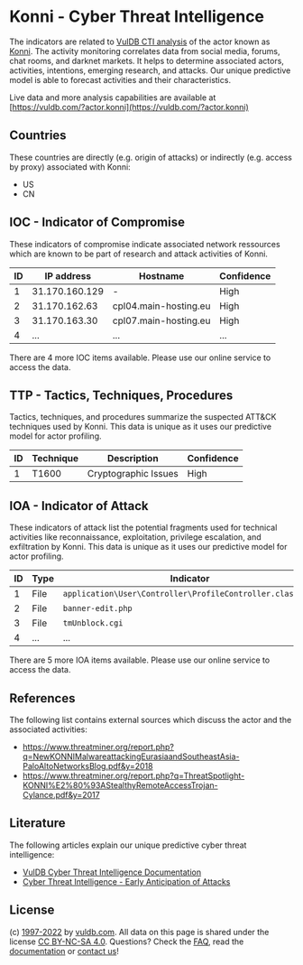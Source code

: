 # Konni - Cyber Threat Intelligence

The indicators are related to [VulDB CTI analysis](https://vuldb.com/?kb.cti) of the actor known as [Konni](https://vuldb.com/?actor.konni). The activity monitoring correlates data from social media, forums, chat rooms, and darknet markets. It helps to determine associated actors, activities, intentions, emerging research, and attacks. Our unique predictive model is able to forecast activities and their characteristics.

Live data and more analysis capabilities are available at [https://vuldb.com/?actor.konni](https://vuldb.com/?actor.konni)

## Countries

These countries are directly (e.g. origin of attacks) or indirectly (e.g. access by proxy) associated with Konni:

* US
* CN

## IOC - Indicator of Compromise

These indicators of compromise indicate associated network ressources which are known to be part of research and attack activities of Konni.

ID | IP address | Hostname | Confidence
-- | ---------- | -------- | ----------
1 | 31.170.160.129 | - | High
2 | 31.170.162.63 | cpl04.main-hosting.eu | High
3 | 31.170.163.30 | cpl07.main-hosting.eu | High
4 | ... | ... | ...

There are 4 more IOC items available. Please use our online service to access the data.

## TTP - Tactics, Techniques, Procedures

Tactics, techniques, and procedures summarize the suspected ATT&CK techniques used by Konni. This data is unique as it uses our predictive model for actor profiling.

ID | Technique | Description | Confidence
-- | --------- | ----------- | ----------
1 | T1600 | Cryptographic Issues | High

## IOA - Indicator of Attack

These indicators of attack list the potential fragments used for technical activities like reconnaissance, exploitation, privilege escalation, and exfiltration by Konni. This data is unique as it uses our predictive model for actor profiling.

ID | Type | Indicator | Confidence
-- | ---- | --------- | ----------
1 | File | `application\User\Controller\ProfileController.class.php` | High
2 | File | `banner-edit.php` | High
3 | File | `tmUnblock.cgi` | High
4 | ... | ... | ...

There are 5 more IOA items available. Please use our online service to access the data.

## References

The following list contains external sources which discuss the actor and the associated activities:

* https://www.threatminer.org/report.php?q=NewKONNIMalwareattackingEurasiaandSoutheastAsia-PaloAltoNetworksBlog.pdf&y=2018
* https://www.threatminer.org/report.php?q=ThreatSpotlight-KONNI%E2%80%93AStealthyRemoteAccessTrojan-Cylance.pdf&y=2017

## Literature

The following articles explain our unique predictive cyber threat intelligence:

* [VulDB Cyber Threat Intelligence Documentation](https://vuldb.com/?kb.cti)
* [Cyber Threat Intelligence - Early Anticipation of Attacks](https://www.scip.ch/en/?labs.20201022)

## License

(c) [1997-2022](https://vuldb.com/?kb.changelog) by [vuldb.com](https://vuldb.com/?kb.about). All data on this page is shared under the license [CC BY-NC-SA 4.0](https://creativecommons.org/licenses/by-nc-sa/4.0/). Questions? Check the [FAQ](https://vuldb.com/?kb.faq), read the [documentation](https://vuldb.com/?kb) or [contact us](https://vuldb.com/?contact)!
